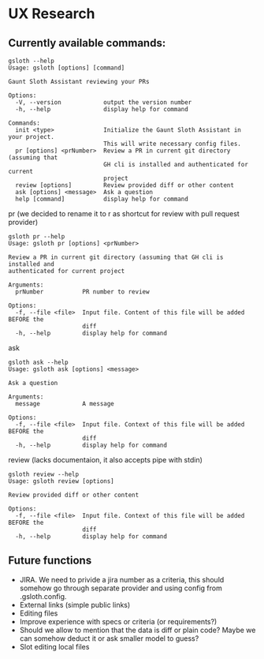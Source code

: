 # UX Research

## Currently available commands:
```
gsloth --help
Usage: gsloth [options] [command]

Gaunt Sloth Assistant reviewing your PRs

Options:
  -V, --version            output the version number
  -h, --help               display help for command

Commands:
  init <type>              Initialize the Gaunt Sloth Assistant in your project.
                           This will write necessary config files.
  pr [options] <prNumber>  Review a PR in current git directory (assuming that
                           GH cli is installed and authenticated for current
                           project
  review [options]         Review provided diff or other content
  ask [options] <message>  Ask a question
  help [command]           display help for command
```

pr (we decided to rename it to r as shortcut for review with pull request provider)
```
gsloth pr --help
Usage: gsloth pr [options] <prNumber>

Review a PR in current git directory (assuming that GH cli is installed and
authenticated for current project

Arguments:
  prNumber           PR number to review

Options:
  -f, --file <file>  Input file. Content of this file will be added BEFORE the
                     diff
  -h, --help         display help for command
```

ask
```
gsloth ask --help
Usage: gsloth ask [options] <message>

Ask a question

Arguments:
  message            A message

Options:
  -f, --file <file>  Input file. Context of this file will be added BEFORE the
                     diff
  -h, --help         display help for command
```

review (lacks documentaion, it also accepts pipe with stdin)
```
gsloth review --help
Usage: gsloth review [options]

Review provided diff or other content

Options:
  -f, --file <file>  Input file. Context of this file will be added BEFORE the
                     diff
  -h, --help         display help for command
```

## Future functions

- JIRA. We need to privide a jira number as a criteria, this should somehow go through separate provider and using config from .gsloth.config.
- External links (simple public links)
- Editing files
- Improve experience with specs or criteria (or requirements?)
- Should we allow to mention that the data is diff or plain code? Maybe we can somehow deduct it or ask smaller model to guess?
- Slot editing local files
